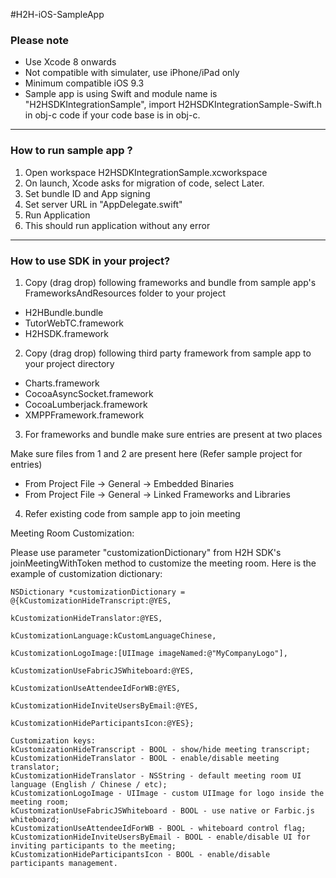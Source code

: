 ﻿

#H2H-iOS-SampleApp
 
### Please note

* Use Xcode 8 onwards
* Not compatible with simulater, use iPhone/iPad only
* Minimum compatible iOS 9.3
* Sample app is using Swift and module name is "H2HSDKIntegrationSample", import H2HSDKIntegrationSample-Swift.h in obj-c code if your code base is in obj-c.

---
### How to run sample app ?

1. Open workspace H2HSDKIntegrationSample.xcworkspace
2. On launch, Xcode asks for migration of code, select Later.
3. Set bundle ID and App signing 
4. Set server URL in "AppDelegate.swift"
5. Run Application
6. This should run application without any error

---
### How to use SDK in your project?

1. Copy (drag drop) following frameworks and bundle from sample app's FrameworksAndResources folder to your project

 * H2HBundle.bundle
 * TutorWebTC.framework
 * H2HSDK.framework

2. Copy (drag drop) following third party framework from sample app to your project directory

 * Charts.framework
 * CocoaAsyncSocket.framework
 * CocoaLumberjack.framework
 * XMPPFramework.framework

3. For frameworks and bundle make sure entries are present at two places 

  Make sure files from 1 and 2 are present here (Refer sample project for entries)

  * From Project File -> General -> Embedded Binaries 
  * From Project File -> General -> Linked Frameworks and Libraries
  
4. Refer existing code from sample app to join meeting


Meeting Room Customization:

Please use parameter "customizationDictionary" from H2H SDK's joinMeetingWithToken method to customize the meeting room. Here is the example of customization dictionary:
```
NSDictionary *customizationDictionary = @{kCustomizationHideTranscript:@YES,
                                          kCustomizationHideTranslator:@YES,
                                                kCustomizationLanguage:kCustomLanguageChinese,
                                               kCustomizationLogoImage:[UIImage imageNamed:@"MyCompanyLogo"],
                                   kCustomizationUseFabricJSWhiteboard:@YES,
                                      kCustomizationUseAttendeeIdForWB:@YES,
                                  kCustomizationHideInviteUsersByEmail:@YES,
                                    kCustomizationHideParticipantsIcon:@YES};

Customization keys:
kCustomizationHideTranscript - BOOL - show/hide meeting transcript;
kCustomizationHideTranslator - BOOL - enable/disable meeting translator;
kCustomizationHideTranslator - NSString - default meeting room UI language (English / Chinese / etc);
kCustomizationLogoImage - UIImage - custom UIImage for logo inside the meeting room;
kCustomizationUseFabricJSWhiteboard - BOOL - use native or Farbic.js whiteboard;
kCustomizationUseAttendeeIdForWB - BOOL - whiteboard control flag;
kCustomizationHideInviteUsersByEmail - BOOL - enable/disable UI for inviting participants to the meeting;
kCustomizationHideParticipantsIcon - BOOL - enable/disable participants management.
```
